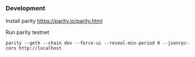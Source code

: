 
### Development

Install parity https://parity.io/parity.html

Run parity testnet

```
parity --geth --chain dev --force-ui --reseal-min-period 0 --jsonrpc-cors http://localhost
```
